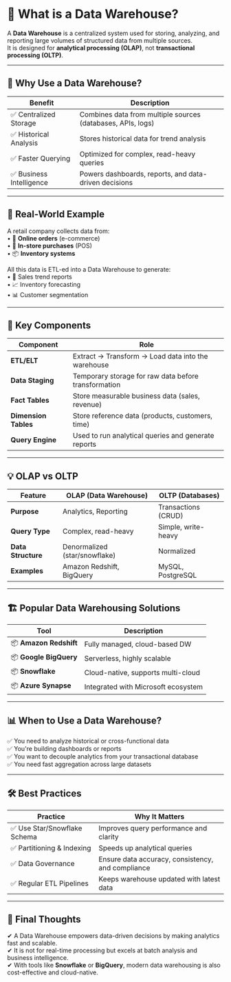 
# 📌 What is a Data Warehouse?

A **Data Warehouse** is a centralized system used for storing, analyzing, and reporting large volumes of structured data from multiple sources.  
It is designed for **analytical processing (OLAP)**, not **transactional processing (OLTP)**.

---

## 🧠 Why Use a Data Warehouse?

| Benefit               | Description                                              |
|-----------------------|----------------------------------------------------------|
| ✅ Centralized Storage | Combines data from multiple sources (databases, APIs, logs) |
| ✅ Historical Analysis | Stores historical data for trend analysis               |
| ✅ Faster Querying     | Optimized for complex, read-heavy queries               |
| ✅ Business Intelligence | Powers dashboards, reports, and data-driven decisions |

---

## 🧪 Real-World Example

A retail company collects data from:  
• 🛒 **Online orders** (e-commerce)  
• 🏬 **In-store purchases** (POS)  
• 📦 **Inventory systems**  

All this data is ETL-ed into a Data Warehouse to generate:  
• 🔎 Sales trend reports  
• 📈 Inventory forecasting  
• 📊 Customer segmentation  

---

## 🔄 Key Components

| Component       | Role                                                  |
|-----------------|-------------------------------------------------------|
| **ETL/ELT**     | Extract → Transform → Load data into the warehouse    |
| **Data Staging**| Temporary storage for raw data before transformation  |
| **Fact Tables** | Store measurable business data (sales, revenue)       |
| **Dimension Tables** | Store reference data (products, customers, time)     |
| **Query Engine**| Used to run analytical queries and generate reports   |

---

## 💡 OLAP vs OLTP

| Feature         | OLAP (Data Warehouse)         | OLTP (Databases)           |
|-----------------|-------------------------------|----------------------------|
| **Purpose**     | Analytics, Reporting           | Transactions (CRUD)        |
| **Query Type**  | Complex, read-heavy            | Simple, write-heavy        |
| **Data Structure** | Denormalized (star/snowflake) | Normalized                 |
| **Examples**    | Amazon Redshift, BigQuery      | MySQL, PostgreSQL          |

---

## 🏗️ Popular Data Warehousing Solutions

| Tool               | Description                           |
|--------------------|---------------------------------------|
| 📦 **Amazon Redshift** | Fully managed, cloud-based DW        |
| 📦 **Google BigQuery** | Serverless, highly scalable         |
| 📦 **Snowflake**       | Cloud-native, supports multi-cloud  |
| 📦 **Azure Synapse**   | Integrated with Microsoft ecosystem  |

---

## 📊 When to Use a Data Warehouse?

✅ You need to analyze historical or cross-functional data  
✅ You're building dashboards or reports  
✅ You want to decouple analytics from your transactional database  
✅ You need fast aggregation across large datasets  

---

## 🛠️ Best Practices

| Practice                  | Why It Matters                                      |
|---------------------------|-----------------------------------------------------|
| ✅ Use Star/Snowflake Schema | Improves query performance and clarity              |
| ✅ Partitioning & Indexing   | Speeds up analytical queries                        |
| ✅ Data Governance           | Ensure data accuracy, consistency, and compliance   |
| ✅ Regular ETL Pipelines     | Keeps warehouse updated with latest data            |

---

## 📌 Final Thoughts

✔ A Data Warehouse empowers data-driven decisions by making analytics fast and scalable.  
✔ It is not for real-time processing but excels at batch analysis and business intelligence.  
✔ With tools like **Snowflake** or **BigQuery**, modern data warehousing is also cost-effective and cloud-native.
